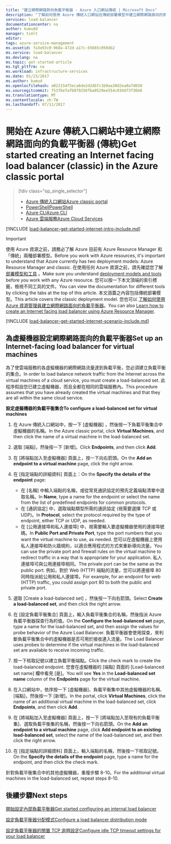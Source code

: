 ```yaml
---
title: "建立網際網路對向負載平衡器 - Azure 入口網站傳統 | Microsoft Docs"
description: "了解如何使用 Azure 傳統入口網站在傳統部署模型中建立網際網路面向的負載平衡器"
services: load-balancer
documentationcenter: na
author: kumudd
manager: timlt
editor: 
tags: azure-service-management
ms.assetid: fa3e93c0-968a-472d-a17c-65665c050db2
ms.service: load-balancer
ms.devlang: na
ms.topic: get-started-article
ms.tgt_pltfrm: na
ms.workload: infrastructure-services
ms.date: 01/23/2017
ms.author: kumud
ms.openlocfilehash: a022154f5eca6de2d2dbfc1b9aa30d2ea0a7d650
ms.sourcegitcommit: f537befafb079256fba0529ee554c034d73f36b0
ms.translationtype: MT
ms.contentlocale: zh-TW
ms.lasthandoff: 07/11/2017
---
```

# <a name="get-started-creating-an-internet-facing-load-balancer-classic-in-the-azure-classic-portal"></a><span data-ttu-id="b3fb9-103">開始在 Azure 傳統入口網站中建立網際網路面向的負載平衡器 (傳統)</span><span class="sxs-lookup"><span data-stu-id="b3fb9-103">Get started creating an Internet facing load balancer (classic) in the Azure classic portal</span></span>

> [!div class="op_single_selector"]
> * [<span data-ttu-id="b3fb9-104">Azure 傳統入口網站</span><span class="sxs-lookup"><span data-stu-id="b3fb9-104">Azure classic portal</span></span>](../load-balancer/load-balancer-get-started-internet-classic-portal.md)
> * [<span data-ttu-id="b3fb9-105">PowerShell</span><span class="sxs-lookup"><span data-stu-id="b3fb9-105">PowerShell</span></span>](../load-balancer/load-balancer-get-started-internet-classic-ps.md)
> * [<span data-ttu-id="b3fb9-106">Azure CLI</span><span class="sxs-lookup"><span data-stu-id="b3fb9-106">Azure CLI</span></span>](../load-balancer/load-balancer-get-started-internet-classic-cli.md)
> * [<span data-ttu-id="b3fb9-107">Azure 雲端服務</span><span class="sxs-lookup"><span data-stu-id="b3fb9-107">Azure Cloud Services</span></span>](../load-balancer/load-balancer-get-started-internet-classic-cloud.md)

[!INCLUDE [load-balancer-get-started-internet-intro-include.md](../../includes/load-balancer-get-started-internet-intro-include.md)]

> [!IMPORTANT]
> <span data-ttu-id="b3fb9-108">使用 Azure 資源之前，請務必了解 Azure 目前有 Azure Resource Manager 和「傳統」兩種部署模型。</span><span class="sxs-lookup"><span data-stu-id="b3fb9-108">Before you work with Azure resources, it's important to understand that Azure currently has two deployment models: Azure Resource Manager and classic.</span></span> <span data-ttu-id="b3fb9-109">在使用任何 Azure 資源之前，請先確認您了解 [部署模型和工具](../azure-classic-rm.md) 。</span><span class="sxs-lookup"><span data-stu-id="b3fb9-109">Make sure you understand [deployment models and tools](../azure-classic-rm.md) before you work with any Azure resource.</span></span> <span data-ttu-id="b3fb9-110">您可以按一下本文頂端的索引標籤，檢視不同工具的文件。</span><span class="sxs-lookup"><span data-stu-id="b3fb9-110">You can view the documentation for different tools by clicking the tabs at the top of this article.</span></span> <span data-ttu-id="b3fb9-111">本文涵蓋之內容包括傳統部署模型。</span><span class="sxs-lookup"><span data-stu-id="b3fb9-111">This article covers the classic deployment model.</span></span> <span data-ttu-id="b3fb9-112">您也可以 [了解如何使用 Azure 資源管理員建立網際網路面向的負載平衡器](load-balancer-get-started-internet-arm-ps.md)。</span><span class="sxs-lookup"><span data-stu-id="b3fb9-112">You can also [Learn how to create an Internet facing load balancer using Azure Resource Manager](load-balancer-get-started-internet-arm-ps.md).</span></span>

[!INCLUDE [load-balancer-get-started-internet-scenario-include.md](../../includes/load-balancer-get-started-internet-scenario-include.md)]

## <a name="set-up-an-internet-facing-load-balancer-for-virtual-machines"></a><span data-ttu-id="b3fb9-113">為虛擬機器設定網際網路面向的負載平衡器</span><span class="sxs-lookup"><span data-stu-id="b3fb9-113">Set up an Internet-facing load balancer for virtual machines</span></span>

<span data-ttu-id="b3fb9-114">為了使雲端服務的各虛擬機器的網際網路流量達到負載平衡，您必須建立負載平衡的集合。</span><span class="sxs-lookup"><span data-stu-id="b3fb9-114">In order to load balance network traffic from the Internet across the virtual machines of a cloud service, you must create a load-balanced set.</span></span> <span data-ttu-id="b3fb9-115">此程序假設您已建立虛擬機器，而且全都在相同的雲端服務內。</span><span class="sxs-lookup"><span data-stu-id="b3fb9-115">This procedure assumes that you have already created the virtual machines and that they are all within the same cloud service.</span></span>

<span data-ttu-id="b3fb9-116">**設定虛擬機器的負載平衡集合**</span><span class="sxs-lookup"><span data-stu-id="b3fb9-116">**To configure a load-balanced set for virtual machines**</span></span>

1. <span data-ttu-id="b3fb9-117">在 Azure 傳統入口網站中，按一下 [虛擬機器] ，然後按一下負載平衡集合中虛擬機器的名稱。</span><span class="sxs-lookup"><span data-stu-id="b3fb9-117">In the Azure classic portal, click **Virtual Machines**, and then click the name of a virtual machine in the load-balanced set.</span></span>
2. <span data-ttu-id="b3fb9-118">選取 [端點]，然後按一下 [新增]。</span><span class="sxs-lookup"><span data-stu-id="b3fb9-118">Click **Endpoints**, and then click **Add**.</span></span>
3. <span data-ttu-id="b3fb9-119">在 [將端點加入至虛擬機器]  頁面上，按一下向右箭頭。</span><span class="sxs-lookup"><span data-stu-id="b3fb9-119">On the **Add an endpoint to a virtual machine** page, click the right arrow.</span></span>
4. <span data-ttu-id="b3fb9-120">在 [指定端點的詳細資料]  頁面上：</span><span class="sxs-lookup"><span data-stu-id="b3fb9-120">On the **Specify the details of the endpoint** page:</span></span>

   * <span data-ttu-id="b3fb9-121">在 [名稱] 中輸入端點的名稱，或從常見通訊協定的預先定義端點清單中選取名稱。</span><span class="sxs-lookup"><span data-stu-id="b3fb9-121">In **Name**, type a name for the endpoint or select the name from the list of predefined endpoints for common protocols.</span></span>
   * <span data-ttu-id="b3fb9-122">在 [通訊協定] 中，選取端點類型所需的通訊協定 (視需要選擇 TCP 或 UDP)。</span><span class="sxs-lookup"><span data-stu-id="b3fb9-122">In **Protocol**, select the protocol required by the type of endpoint, either TCP or UDP, as needed.</span></span>
   * <span data-ttu-id="b3fb9-123">在 [公用連接埠和私人連接埠] 中，視需要輸入要虛擬機器使用的連接埠號碼。</span><span class="sxs-lookup"><span data-stu-id="b3fb9-123">In **Public Port and Private Port**, type the port numbers that you want the virtual machine to use, as needed.</span></span> <span data-ttu-id="b3fb9-124">您可以在虛擬機器上使用私人連接埠和防火牆規則，以適合應用程式的方式來重新導向流量。</span><span class="sxs-lookup"><span data-stu-id="b3fb9-124">You can use the private port and firewall rules on the virtual machine to redirect traffic in a way that is appropriate for your application.</span></span> <span data-ttu-id="b3fb9-125">私人連接埠可與公用連接埠相同。</span><span class="sxs-lookup"><span data-stu-id="b3fb9-125">The private port can be the same as the public port.</span></span> <span data-ttu-id="b3fb9-126">例如，對於 Web (HTTP) 端點的流量，您可以將連接埠 80 同時指派給公用和私人連接埠。</span><span class="sxs-lookup"><span data-stu-id="b3fb9-126">For example, for an endpoint for web (HTTP) traffic, you could assign port 80 to both the public and private port.</span></span>

5. <span data-ttu-id="b3fb9-127">選取 [Create a load-balanced set] ，然後按一下向右箭頭。</span><span class="sxs-lookup"><span data-stu-id="b3fb9-127">Select **Create a load-balanced set**, and then click the right arrow.</span></span>
6. <span data-ttu-id="b3fb9-128">在 [設定負載平衡集合]  頁面上，輸入負載平衡集合的名稱，然後指派 Azure 負載平衡器探查行為的值。</span><span class="sxs-lookup"><span data-stu-id="b3fb9-128">On the **Configure the load-balanced set** page, type a name for the load-balanced set, and then assign the values for probe behavior of the Azure Load Balancer.</span></span> <span data-ttu-id="b3fb9-129">負載平衡器會使用探查，來判斷負載平衡集合中的虛擬機器是否可用於接收連入流量。</span><span class="sxs-lookup"><span data-stu-id="b3fb9-129">The Load Balancer uses probes to determine if the virtual machines in the load-balanced set are available to receive incoming traffic.</span></span>
7. <span data-ttu-id="b3fb9-130">按一下核取記號以建立負載平衡端點。</span><span class="sxs-lookup"><span data-stu-id="b3fb9-130">Click the check mark to create the load-balanced endpoint.</span></span> <span data-ttu-id="b3fb9-131">您會在虛擬機器的 [端點] 頁面的 [Load-balanced set name] 欄中看見 [是]。</span><span class="sxs-lookup"><span data-stu-id="b3fb9-131">You will see **Yes** in the **Load-balanced set name** column of the **Endpoints** page for the virtual machine.</span></span>
8. <span data-ttu-id="b3fb9-132">在入口網站中，依序按一下 [虛擬機器]、負載平衡集中其他虛擬機器的名稱、[端點]，然後按一下 [新增]。</span><span class="sxs-lookup"><span data-stu-id="b3fb9-132">In the portal, click **Virtual Machines**, click the name of an additional virtual machine in the load-balanced set, click **Endpoints**, and then click **Add**.</span></span>
9. <span data-ttu-id="b3fb9-133">在 [將端點加入至虛擬機器] 頁面上，按一下 [將端點加入至現有的負載平衡集]、選取負載平衡集的名稱，然後按一下向右箭頭。</span><span class="sxs-lookup"><span data-stu-id="b3fb9-133">On the **Add an endpoint to a virtual machine** page, click **Add endpoint to an existing load-balanced set**, select the name of the load-balanced set, and then click the right arrow.</span></span>
10. <span data-ttu-id="b3fb9-134">在 [指定端點的詳細資料]  頁面上，輸入端點的名稱，然後按一下核取記號。</span><span class="sxs-lookup"><span data-stu-id="b3fb9-134">On the **Specify the details of the endpoint** page, type a name for the endpoint, and then click the check mark.</span></span>

<span data-ttu-id="b3fb9-135">針對負載平衡集合中的其他虛擬機器，重複步驟 8-10。</span><span class="sxs-lookup"><span data-stu-id="b3fb9-135">For the additional virtual machines in the load-balanced set, repeat steps 8-10.</span></span>

## <a name="next-steps"></a><span data-ttu-id="b3fb9-136">後續步驟</span><span class="sxs-lookup"><span data-stu-id="b3fb9-136">Next steps</span></span>

[<span data-ttu-id="b3fb9-137">開始設定內部負載平衡器</span><span class="sxs-lookup"><span data-stu-id="b3fb9-137">Get started configuring an internal load balancer</span></span>](load-balancer-get-started-ilb-arm-ps.md)

[<span data-ttu-id="b3fb9-138">設定負載平衡器分配模式</span><span class="sxs-lookup"><span data-stu-id="b3fb9-138">Configure a load balancer distribution mode</span></span>](load-balancer-distribution-mode.md)

[<span data-ttu-id="b3fb9-139">設定負載平衡器的閒置 TCP 逾時設定</span><span class="sxs-lookup"><span data-stu-id="b3fb9-139">Configure idle TCP timeout settings for your load balancer</span></span>](load-balancer-tcp-idle-timeout.md)
